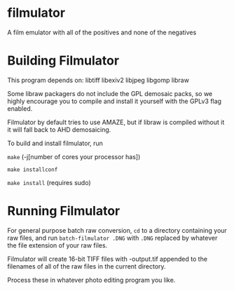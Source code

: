 filmulator
==========

A film emulator with all of the positives and none of the negatives

# Building Filmulator

This program depends on:
libtiff
libexiv2
libjpeg
libgomp
libraw

Some libraw packagers do not include the GPL demosaic packs, so we highly
encourage you to compile and install it yourself with the GPLv3 flag enabled.

Filmulator by default tries to use AMAZE, but if libraw is compiled without
it it will fall back to AHD demosaicing.

To build and install filmulator, run

`make` (-j[number of cores your processor has])

`make installconf`

`make install` (requires sudo)

# Running Filmulator

For general purpose batch raw conversion, `cd` to a directory containing your raw files, and run `batch-filmulator .DNG` with `.DNG` replaced by whatever the file extension of your raw files.

Filmulator will create 16-bit TIFF files with -output.tif appended to the filenames of all of the raw files in the current directory.

Process these in whatever photo editing program you like.
